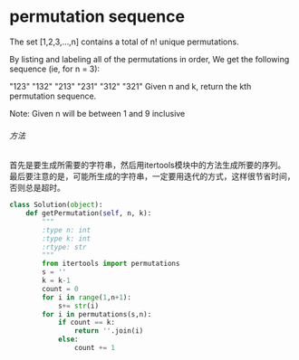 # permutation sequence

The set [1,2,3,…,n] contains a total of n! unique permutations.

By listing and labeling all of the permutations in order,
We get the following sequence (ie, for n = 3):

"123"
"132"
"213"
"231"
"312"
"321"
Given n and k, return the kth permutation sequence.

Note: Given n will be between 1 and 9 inclusive

###### 方法

首先是要生成所需要的字符串，然后用itertools模块中的方法生成所要的序列。
最后要注意的是，可能所生成的字符串，一定要用迭代的方式，这样很节省时间，否则总是超时。

```python
class Solution(object):
    def getPermutation(self, n, k):
        """
        :type n: int
        :type k: int
        :rtype: str
        """
        from itertools import permutations
        s = ''
        k = k-1
        count = 0
        for i in range(1,n+1):
            s+= str(i)
        for i in permutations(s,n):
            if count == k:
                return ''.join(i)
            else:
                count += 1

```
